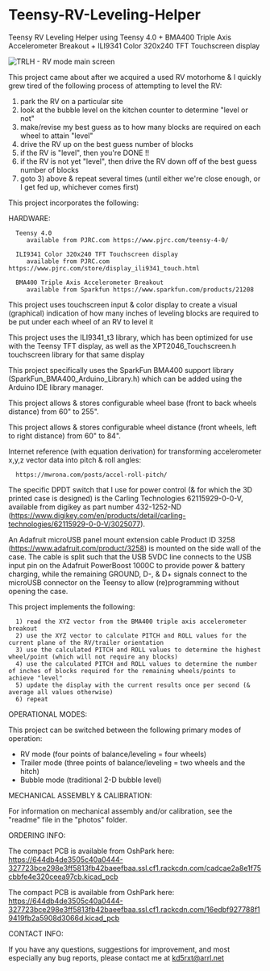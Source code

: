 # Teensy-RV-Leveling-Helper
Teensy RV Leveling Helper using Teensy 4.0 + BMA400 Triple Axis Accelerometer Breakout + ILI9341 Color 320x240 TFT Touchscreen display

![TRLH - RV mode main screen](https://github.com/mjculross/Teensy-RV-Leveling-Helper/assets/4277910/6b16b0c0-ed02-4666-bd05-db4aa8ab182b)

This project came about after we acquired a used RV motorhome & I quickly grew tired of the following process of attempting to level the RV:
   1) park the RV on a particular site
   2) look at the bubble level on the kitchen counter to determine "level or not"
   3) make/revise my best guess as to how many blocks are required on each wheel to attain "level"
   4) drive the RV up on the best guess number of blocks
   5) if the RV is "level", then you're DONE !!
   6) if the RV is not yet "level", then drive the RV down off of the best guess number of blocks
   7) goto 3) above & repeat several times (until either we're close enough, or I get fed up, whichever comes first)

This project incorporates the following:

   HARDWARE:

      Teensy 4.0
         available from PJRC.com https://www.pjrc.com/teensy-4-0/

      ILI9341 Color 320x240 TFT Touchscreen display
         available from PJRC.com https://www.pjrc.com/store/display_ili9341_touch.html

      BMA400 Triple Axis Accelerometer Breakout
         available from Sparkfun https://www.sparkfun.com/products/21208

   This project uses touchscreen input & color display to create a visual (graphical) indication of how many inches of leveling blocks are required to be put under each wheel of an RV to level it
  
   This project uses the ILI9341_t3 library, which has been optimized for use with the Teensy TFT display, as well as the XPT2046_Touchscreen.h touchscreen library for that same display

   This project specifically uses the SparkFun BMA400 support library (SparkFun_BMA400_Arduino_Library.h) which can be added using the Arduino IDE library manager.

   This project allows & stores configurable wheel base (front to back wheels distance) from 60" to 255".

   This project allows & stores configurable wheel distance (front wheels, left to right distance) from 60" to 84".


   Internet reference (with equation derivation) for transforming accelerometer x,y,z vector data into pitch & roll angles:

      https://mwrona.com/posts/accel-roll-pitch/

   The specific DPDT switch that I use for power control (& for which the 3D printed case is designed) is the Carling Technologies 62115929-0-0-V, available from digikey as part number 432-1252-ND (https://www.digikey.com/en/products/detail/carling-technologies/62115929-0-0-V/3025077).

   An Adafruit microUSB panel mount extension cable Product ID 3258 (https://www.adafruit.com/product/3258) is mounted on the side wall of the case.  The cable is split such that the USB 5VDC line connects to the USB input pin on the Adafruit PowerBoost 1000C to provide power & battery charging, while the remaining GROUND, D-, & D+ signals connect to the microUSB connector on the Teensy to allow (re)programming without opening the case.

   This project implements the following:

      1) read the XYZ vector from the BMA400 triple axis accelerometer breakout
      2) use the XYZ vector to calculate PITCH and ROLL values for the current plane of the RV/trailer orientation
      3) use the calculated PITCH and ROLL values to determine the highest wheel/point (which will not require any blocks)
      4) use the calculated PITCH and ROLL values to determine the number of inches of blocks required for the remaining wheels/points to achieve "level"
      5) update the display with the current results once per second (& average all values otherwise)
      6) repeat

OPERATIONAL MODES:

   This project can be switched between the following primary modes of operation:
   - RV mode (four points of balance/leveling = four wheels)
   - Trailer mode (three points of balance/leveling = two wheels and the hitch)
   - Bubble mode (traditional 2-D bubble level)


MECHANICAL ASSEMBLY & CALIBRATION:

   For information on mechanical assembly and/or calibration, see the "readme" file in the "photos" folder.


ORDERING INFO:

   The compact PCB is available from OshPark here: https://644db4de3505c40a0444-327723bce298e3ff5813fb42baeefbaa.ssl.cf1.rackcdn.com/cadcae2a8e1f75cbbfe4e320ceea97cb.kicad_pcb

   The compact PCB is available from OshPark here: https://644db4de3505c40a0444-327723bce298e3ff5813fb42baeefbaa.ssl.cf1.rackcdn.com/16edbf927788f19419fb2a5908d3066d.kicad_pcb


CONTACT INFO:

If you have any questions, suggestions for improvement, and most especially any bug reports, please contact me at kd5rxt@arrl.net
